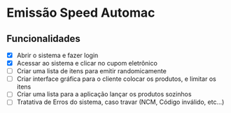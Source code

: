 # Emissão Speed Automac

## Funcionalidades

- [x] Abrir o sistema e fazer login
- [x] Acessar ao sistema e clicar no cupom eletrônico
- [ ] Criar uma lista de itens para emitir randomicamente
- [ ] Criar interface gráfica para o cliente colocar os produtos, e limitar os itens
- [ ] Criar uma lista para a aplicação lançar os produtos sozinhos
- [ ] Tratativa de Erros do sistema, caso travar (NCM, Código inválido, etc...)
